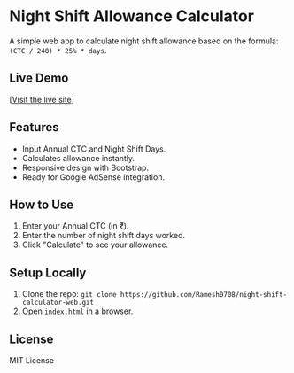 # Night Shift Allowance Calculator

A simple web app to calculate night shift allowance based on the formula: `(CTC / 240) * 25% * days`.

## Live Demo
[[Visit the live site](https://night-shift-calculator-ideas.netlify.app/)]

## Features
- Input Annual CTC and Night Shift Days.
- Calculates allowance instantly.
- Responsive design with Bootstrap.
- Ready for Google AdSense integration.

## How to Use
1. Enter your Annual CTC (in ₹).
2. Enter the number of night shift days worked.
3. Click "Calculate" to see your allowance.

## Setup Locally
1. Clone the repo: `git clone https://github.com/Ramesh0708/night-shift-calculator-web.git`
2. Open `index.html` in a browser.

## License
MIT License

